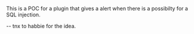 This is a POC for a plugin that gives a alert when there is a possibilty for a SQL injection.


-- tnx to habbie for the idea.